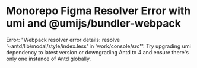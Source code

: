 # Monorepo Figma Resolver Error with umi and @umijs/bundler-webpack

Error: "Webpack resolver error details: resolve '~antd/lib/modal/style/index.less' in 'work/console/src'". Try upgrading umi dependency to latest version or downgrading Antd to 4 and ensure there's only one instance of Antd globally.
